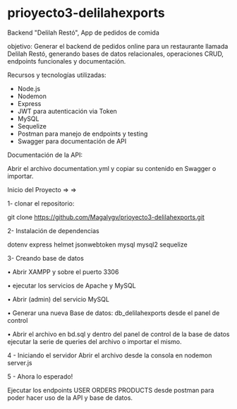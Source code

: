 # prioyecto3-delilahexports


Backend "Delilah Restó", App de pedidos de comida

objetivo:
Generar el backend de pedidos online para un restaurante llamada Delilah Restó, generando bases de datos relacionales, operaciones CRUD, endpoints funcionales y documentación.

Recursos y tecnologías utilizadas:

-	Node.js
-	Nodemon
-	Express
-	JWT para autenticación via Token
-	MySQL
-	Sequelize
-	Postman para manejo de endpoints y testing
-	Swagger para documentación de API

Documentación de la API:

Abrir el archivo documentation.yml y copiar su contenido en Swagger o importar.

Inicio del Proyecto => =>

1- clonar el repositorio:

git clone https://github.com/Magalygv/prioyecto3-delilahexports.git

2- Instalación de dependencias

dotenv
express
helmet
jsonwebtoken
mysql
mysql2
sequelize

3- Creando base de datos

•	Abrir XAMPP y sobre el puerto 3306

•	ejecutar los servicios de Apache y MySQL

•	Abrir (admin) del servicio MySQL

•	Generar una nueva Base de datos: db_delilahexports desde el panel de control

•	Abrir el archivo en bd.sql y dentro del panel de control de la base de datos ejecutar la serie de queries del archivo o importar el mismo.


4 - Iniciando el servidor
Abrir el archivo desde la consola en nodemon server.js

5 - Ahora lo esperado!

Ejecutar los endpoints USER ORDERS PRODUCTS desde postman para poder hacer uso de la API y base de datos.

